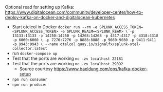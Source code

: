 Optional read for setting up Kafka: https://www.digitalocean.com/community/developer-center/how-to-deploy-kafka-on-docker-and-digitalocean-kubernetes

- Start otelcol in Docker `docker run --rm -e SPLUNK_ACCESS_TOKEN=<SPLUNK_ACCESS_TOKEN> -e SPLUNK_REALM=<SPLUNK_REAM> \
-p 13133:13133 -p 14250:14250 -p 14268:14268 -p 4317:4317 -p 4318:4318 -p 6060:6060 \
-p 7276:7276 -p 8888:8888 -p 9080:9080 -p 9411:9411 -p 9943:9943 \
--name otelcol quay.io/signalfx/splunk-otel-collector:latest`
- run `docker-compose up`
- Test that the ports are working `nc -zv localhost 22181`
- Test that the ports are working `nc -zv localhost 29092`
  - Source courtesy https://www.baeldung.com/ops/kafka-docker-setup
- `npm run consumer`
- `npm run producer`
